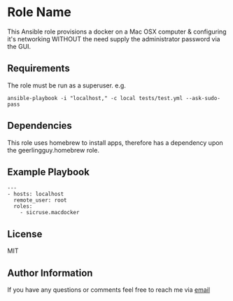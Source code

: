 Role Name
=========

This Ansible role provisions a docker on a Mac OSX computer & configuring it's networking WITHOUT the need supply the administrator password via the GUI.

Requirements
------------

The role must be run as a superuser. e.g.

~~~~
ansible-playbook -i "localhost," -c local tests/test.yml --ask-sudo-pass
~~~~

Dependencies
------------

This role uses homebrew to install apps, therefore has a dependency upon the geerlingguy.homebrew role.

Example Playbook
----------------

	---
	- hosts: localhost
	  remote_user: root
	  roles:
	    - sicruse.macdocker

License
-------

MIT

Author Information
------------------

If you have any questions or comments feel free to reach me via [email](mailto:si@sicruse.com?subject=macdocker%20Feedback)
